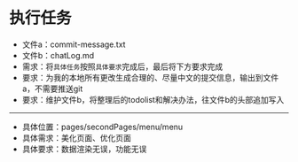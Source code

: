 # 执行任务

- 文件a：commit-message.txt
- 文件b：chatLog.md
- 需求：将`具体任务`按照`具体要求`完成后，最后将下方要求完成
- 要求：为我的本地所有更改生成合理的、尽量中文的提交信息，输出到文件a，不需要推送git
- 要求：维护文件b，将整理后的todolist和解决办法，往文件b的头部追加写入

--- 

- 具体位置：pages/secondPages/menu/menu
- 具体需求：美化页面、优化页面
- 具体要求：数据渲染无误，功能无误
